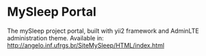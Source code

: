 # MySleep Portal
The mySleep project portal, built with yii2 framework and AdminLTE administration theme.
Available in: http://angelo.inf.ufrgs.br/SiteMySleep/HTML/index.html
